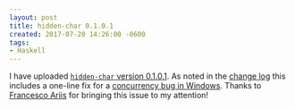 ```yaml
---
layout: post
title: hidden-char 0.1.0.1
created: 2017-07-20 14:26:00 -0600
tags:
- Haskell
---
```

I have uploaded [`hidden-char` version 0.1.0.1][hidden-char-0-1-0-1]. As noted in the [change log][change-log] this includes a one-line fix for a [concurrency bug in Windows][bug]. Thanks to [Francesco Ariis][ariis] for bringing this issue to my attention!

[ariis]: http://ariis.it/
[bug]: https://github.com/rcook/hidden-char/issues/1
[change-log]: https://github.com/rcook/hidden-char/blob/master/CHANGELOG.md
[hidden-char-0-1-0-1]: http://hackage.haskell.org/package/hidden-char-0.1.0.1